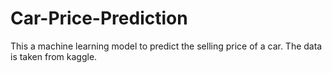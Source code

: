 # Car-Price-Prediction
This a machine learning model to predict the selling price of a car. The data is taken from kaggle.
